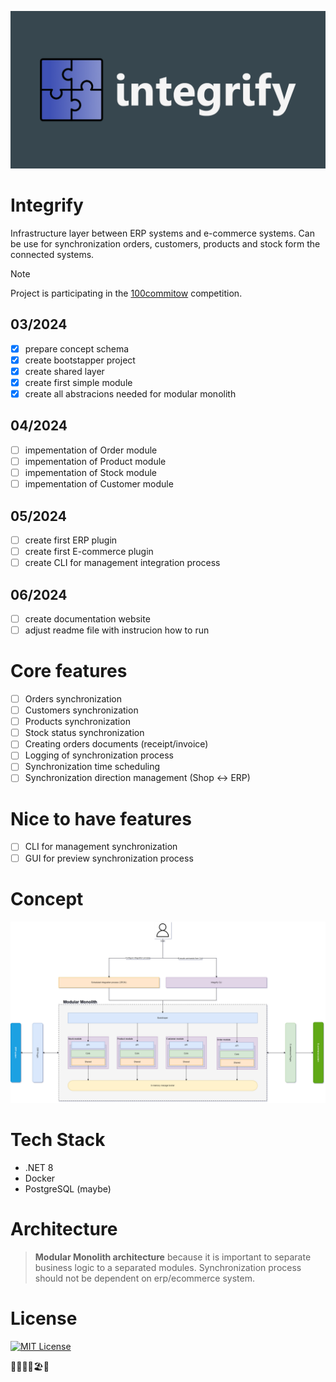 ![integrify_banner](docs/integrify.banner.png)
# Integrify
Infrastructure layer between ERP systems and e-commerce systems. Can be use for synchronization orders, customers, products and stock form the connected systems.

> [!NOTE]  
> Project is participating in the [100commitow](https://100commitow.pl/ "100commitow.pl") competition.

## 03/2024
- [x] prepare concept schema
- [x] create bootstapper project
- [x] create shared layer
- [x] create first simple module
- [x] create all abstracions needed for modular monolith
## 04/2024
- [ ] impementation of Order module
- [ ] impementation of Product module
- [ ] impementation of Stock module
- [ ] impementation of Customer module
## 05/2024
- [ ] create first ERP plugin
- [ ] create first E-commerce plugin
- [ ] create CLI for management integration process
## 06/2024
- [ ] create documentation website
- [ ] adjust readme file with instrucion how to run

# Core features
- [ ] Orders synchronization
- [ ] Customers synchronization
- [ ] Products synchronization 
- [ ] Stock status synchronization
- [ ] Creating orders documents (receipt/invoice)
- [ ] Logging of synchronization process
- [ ] Synchronization time scheduling
- [ ] Synchronization direction management (Shop <-> ERP) 

# Nice to have features
- [ ] CLI for management synchronization
- [ ] GUI for preview synchronization process

# Concept
![concept_image](docs/integrify.drawio.concept.png)

# Tech Stack
 - .NET 8
 - Docker
 - PostgreSQL (maybe)

# Architecture
> **Modular Monolith architecture** because it is important to separate business logic to a separated modules. Synchronization process should not be dependent on erp/ecommerce system.

# License
[![MIT License](https://img.shields.io/badge/License-MIT-green.svg)](https://choosealicense.com/licenses/mit/)

🫥🫥🫥🏐🏖️🫥